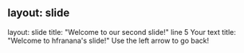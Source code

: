 layout: slide
---
layout: slide
title: "Welcome to our second slide!"
line 5
Your text
title: "Welcome to hfranana's slide!"
Use the left arrow to go back!

